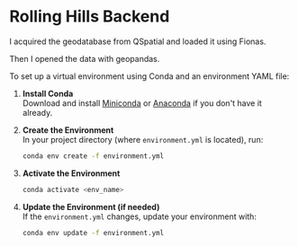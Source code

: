 # Rolling Hills Backend

I acquired the geodatabase from QSpatial and loaded it using Fionas.

Then I opened the data with geopandas.

To set up a virtual environment using Conda and an environment YAML file:

1. **Install Conda**  
    Download and install [Miniconda](https://docs.conda.io/en/latest/miniconda.html) or [Anaconda](https://www.anaconda.com/products/distribution) if you don't have it already.

2. **Create the Environment**  
    In your project directory (where `environment.yml` is located), run:
    ```bash
    conda env create -f environment.yml
    ```

3. **Activate the Environment**  
    ```bash
    conda activate <env_name>
    ```

4. **Update the Environment (if needed)**  
    If the `environment.yml` changes, update your environment with:
    ```bash
    conda env update -f environment.yml
    ```
